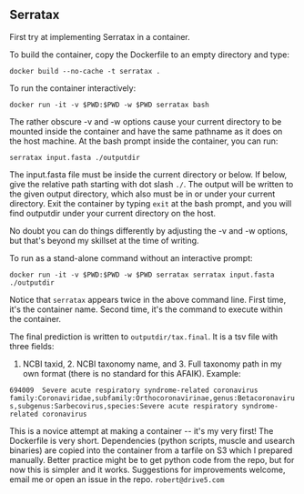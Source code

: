 ## Serratax

First try at implementing Serratax in a container.

To build the container, copy the Dockerfile to an empty directory and type:  

`docker build --no-cache -t serratax .`

To run the container interactively:  

`docker run -it -v $PWD:$PWD -w $PWD serratax bash`

The rather obscure -v and -w options cause your current directory to be mounted 
inside the container and have the same pathname as it does on the host machine.
At the bash prompt inside the container, you can run:

`serratax input.fasta ./outputdir`

The input.fasta file must be inside the current directory or below. If below,
give the relative path starting with dot slash `./`.
The output will be written to the given output directory, which also must be
in or under your current directory. Exit the container by typing `exit` at
the bash prompt, and you will find outputdir under your current directory
on the host.

No doubt you can do things differently
by adjusting the -v and -w options, but that's beyond my skillset at the time
of writing.   

To run as a stand-alone command without an interactive prompt:  

`docker run -it -v $PWD:$PWD -w $PWD serratax serratax input.fasta ./outputdir`

Notice that `serratax` appears twice in the above command line. First time, it's the container name.
Second time, it's the command to execute within the container.  

The final prediction is written to `outputdir/tax.final`. It is a tsv file with three fields: 
1. NCBI taxid, 2. NCBI taxonomy name, and 3. Full taxonomy path in my own format (there is no standard for this AFAIK).
Example:  

`694009  Severe acute respiratory syndrome-related coronavirus   family:Coronaviridae,subfamily:Orthocoronavirinae,genus:Betacoronavirus,subgenus:Sarbecovirus,species:Severe acute respiratory syndrome-related coronavirus`

This is a novice attempt at making a container -- it's my very first! The Dockerfile is very short. Dependencies
(python scripts, muscle and usearch binaries) are copied into the container from a tarfile on S3 which I prepared manually.
Better practice might be to get python code from the repo, but for now this is simpler 
and it works. Suggestions for improvements welcome, email me or open an issue in the repo. `robert@drive5.com`
